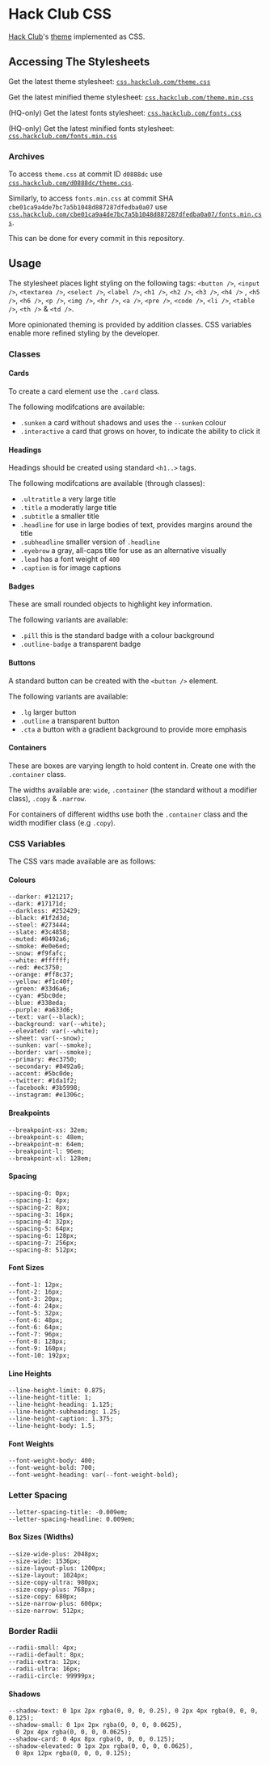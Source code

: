 # Hack Club CSS

[Hack Club](https://hackclub.com/)'s [theme](https://theme.hackclub.com) implemented as CSS.

## Accessing The Stylesheets

Get the latest theme stylesheet: [`css.hackclub.com/theme.css`](https://css.hackclub.com/theme.css)

Get the latest minified theme stylesheet: [`css.hackclub.com/theme.min.css`](https://css.hackclub.com/theme.min.css)

(HQ-only) Get the latest fonts stylesheet: [`css.hackclub.com/fonts.css`](https://css.hackclub.com/fonts.css)

(HQ-only) Get the latest minified fonts stylesheet: [`css.hackclub.com/fonts.min.css`](https://css.hackclub.com/fonts.min.css)

### Archives

To access `theme.css` at commit ID `d0888dc` use [`css.hackclub.com/d0888dc/theme.css`](https://css.hackclub.com/d0888dc/theme.css). 

Similarly, to access `fonts.min.css` at commit SHA `cbe01ca9a4de7bc7a5b1048d887287dfedba0a07` use [`css.hackclub.com/cbe01ca9a4de7bc7a5b1048d887287dfedba0a07/fonts.min.css`](https://css.hackclub.com/cbe01ca9a4de7bc7a5b1048d887287dfedba0a07/fonts.min.css). 

This can be done for every commit in this repository.

## Usage

The stylesheet places light styling on the following tags: `<button />`, `<input />`, `<textarea />`, `<select />`,  `<label />`, `<h1 />`, `<h2 />`, `<h3 />`, `<h4 />` , `<h5 />`, `<h6 />`, `<p />`, `<img />`, `<hr />`, `<a />`, `<pre />`, `<code />`, `<li />`, `<table />`, `<th />` & `<td />`.

More opinionated theming is provided by addition classes. CSS variables enable more refined styling by the developer.

### Classes

#### Cards

To create a card element use the `.card` class. 

The following modifcations are available:

- `.sunken` a card without shadows and uses the `--sunken` colour
- `.interactive` a card that grows on hover, to indicate the ability to click it

#### Headings

Headings should be created using standard `<h1..>` tags.

The following modifcations are available (through classes):

- `.ultratitle` a very large title
- `.title` a moderatly large title
- `.subtitle` a smaller title
- `.headline` for use in large bodies of text, provides margins around the title
- `.subheadline` smaller version of `.headline`
- `.eyebrow` a gray, all-caps title for use as an alternative visually
- `.lead` has a font weight of `400`
- `.caption` is for image captions

#### Badges

These are small rounded objects to highlight key information.

The following variants are available:

- `.pill` this is the standard badge with a colour background
- `.outline-badge` a transparent badge

#### Buttons

A standard button can be created with the `<button />` element.

The following variants are available:

- `.lg` larger button
- `.outline` a transparent button
- `.cta` a button with a gradient background to provide more emphasis

#### Containers

These are boxes are varying length to hold content in. Create one with the `.container` class.

The widths available are: `wide`, `.container` (the standard without a modifier class), `.copy` & `.narrow`.

For containers of different widths use both the `.container` class and the width modifier class (e.g `.copy`).

### CSS Variables

The CSS vars made available are as follows:

#### Colours

```
--darker: #121217;
--dark: #17171d;
--darkless: #252429;
--black: #1f2d3d;
--steel: #273444;
--slate: #3c4858;
--muted: #8492a6;
--smoke: #e0e6ed;
--snow: #f9fafc;
--white: #ffffff;
--red: #ec3750;
--orange: #ff8c37;
--yellow: #f1c40f;
--green: #33d6a6;
--cyan: #5bc0de;
--blue: #338eda;
--purple: #a633d6;
--text: var(--black);
--background: var(--white);
--elevated: var(--white);
--sheet: var(--snow);
--sunken: var(--smoke);
--border: var(--smoke);
--primary: #ec3750;
--secondary: #8492a6;
--accent: #5bc0de;
--twitter: #1da1f2;
--facebook: #3b5998;
--instagram: #e1306c;
```

#### Breakpoints

```
--breakpoint-xs: 32em;
--breakpoint-s: 48em;
--breakpoint-m: 64em;
--breakpoint-l: 96em;
--breakpoint-xl: 128em;
```

#### Spacing

```
--spacing-0: 0px;
--spacing-1: 4px;
--spacing-2: 8px;
--spacing-3: 16px;
--spacing-4: 32px;
--spacing-5: 64px;
--spacing-6: 128px;
--spacing-7: 256px;
--spacing-8: 512px;
```

#### Font Sizes

```
--font-1: 12px;
--font-2: 16px;
--font-3: 20px;
--font-4: 24px;
--font-5: 32px;
--font-6: 48px;
--font-6: 64px;
--font-7: 96px;
--font-8: 128px;
--font-9: 160px;
--font-10: 192px;
```

#### Line Heights

```
--line-height-limit: 0.875;
--line-height-title: 1;
--line-height-heading: 1.125;
--line-height-subheading: 1.25;
--line-height-caption: 1.375;
--line-height-body: 1.5;
```

#### Font Weights

```
--font-weight-body: 400;
--font-weight-bold: 700;
--font-weight-heading: var(--font-weight-bold);
```

### Letter Spacing

```
--letter-spacing-title: -0.009em;
--letter-spacing-headline: 0.009em;
```

#### Box Sizes (Widths)

```
--size-wide-plus: 2048px;
--size-wide: 1536px;
--size-layout-plus: 1200px;
--size-layout: 1024px;
--size-copy-ultra: 980px;
--size-copy-plus: 768px;
--size-copy: 680px;
--size-narrow-plus: 600px;
--size-narrow: 512px;
```

### Border Radii

```
--radii-small: 4px;
--radii-default: 8px;
--radii-extra: 12px;
--radii-ultra: 16px;
--radii-circle: 99999px;
```

#### Shadows

```
--shadow-text: 0 1px 2px rgba(0, 0, 0, 0.25), 0 2px 4px rgba(0, 0, 0, 0.125);
--shadow-small: 0 1px 2px rgba(0, 0, 0, 0.0625),
  0 2px 4px rgba(0, 0, 0, 0.0625);
--shadow-card: 0 4px 8px rgba(0, 0, 0, 0.125);
--shadow-elevated: 0 1px 2px rgba(0, 0, 0, 0.0625),
  0 8px 12px rgba(0, 0, 0, 0.125);
```
